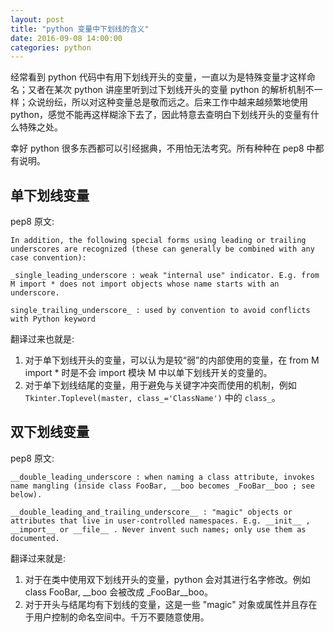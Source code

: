 ```yaml
---
layout: post
title: "python 变量中下划线的含义"
date: 2016-09-08 14:00:00
categories: python
---
```


经常看到 python 代码中有用下划线开头的变量，一直以为是特殊变量才这样命名；又者在某次 python 讲座里听到过下划线开头的变量 python 的解析机制不一样；众说纷纭，所以对这种变量总是敬而远之。后来工作中越来越频繁地使用 python，感觉不能再这样糊涂下去了，因此特意去查明白下划线开头的变量有什么特殊之处。

幸好 python 很多东西都可以引经据典，不用怕无法考究。所有种种在 pep8 中都有说明。

## 单下划线变量

pep8 原文:

    In addition, the following special forms using leading or trailing underscores are recognized (these can generally be combined with any case convention):

    _single_leading_underscore : weak "internal use" indicator. E.g. from M import * does not import objects whose name starts with an underscore.

    single_trailing_underscore_ : used by convention to avoid conflicts with Python keyword


翻译过来也就是:

1. 对于单下划线开头的变量，可以认为是较“弱”的内部使用的变量，在 from M import * 时是不会 import 模块 M 中以单下划线开关的变量的。
2. 对于单下划线结尾的变量，用于避免与关键字冲突而使用的机制，例如 `Tkinter.Toplevel(master, class_='ClassName')` 中的 `class_`。


## 双下划线变量

pep8 原文:


    __double_leading_underscore : when naming a class attribute, invokes name mangling (inside class FooBar, __boo becomes _FooBar__boo ; see below).

    __double_leading_and_trailing_underscore__ : "magic" objects or attributes that live in user-controlled namespaces. E.g. __init__ , __import__ or __file__ . Never invent such names; only use them as documented.


翻译过来就是:

1. 对于在类中使用双下划线开头的变量，python 会对其进行名字修改。例如 class FooBar, __boo 会被改成 _FooBar__boo。
2. 对于开头与结尾均有下划线的变量，这是一些 "magic" 对象或属性并且存在于用户控制的命名空间中。千万不要随意使用。
